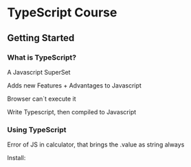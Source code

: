 
# TypeScript Course

## Getting Started

### What is TypeScript?

A Javascript SuperSet

Adds new Features + Advantages to Javascript

Browser can´t execute it

Write Typescript, then compiled to Javascript

### Using TypeScript

Error of JS in calculator, that brings the .value as string always

Install:
````bash

````


<!--stackedit_data:
eyJoaXN0b3J5IjpbMjA1OTk4OTI5OCwtMTg3MTY3ODYyNSwxNj
YzMzcwMDM0LC0xNTQ0OTMzMTc1LC0xNTk2MzU2MzAwLDIwNDAy
OTc2MjJdfQ==
-->